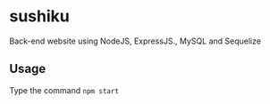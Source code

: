 # sushiku
Back-end website using NodeJS, ExpressJS., MySQL  and Sequelize

## Usage
Type the command ```npm start``` 
